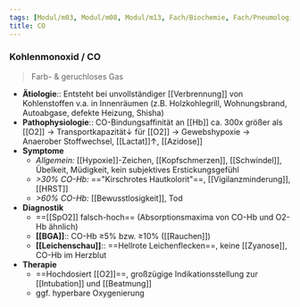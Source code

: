 ```yaml
---
tags: [Modul/m03, Modul/m08, Modul/m13, Fach/Biochemie, Fach/Pneumologie, Fach/Toxikologie, Fach/Biochemie/Molekül, Art/Pathologie]
title: CO
---
```

### Kohlenmonoxid / CO
> Farb- & geruchloses Gas
- **Ätiologie**:: Entsteht bei unvollständiger [[Verbrennung]] von Kohlenstoffen v.a. in Innenräumen (z.B. Holzkohlegrill, Wohnungsbrand, Autoabgase, defekte Heizung, Shisha)
- **Pathophysiologie**:: CO-Bindungsaffinität an [[Hb]] ca. 300x größer als [[O2]] → Transportkapazität↓ für [[O2]] → Gewebshypoxie → Anaerober Stoffwechsel, [[Lactat]]↑, [[Azidose]]
- **Symptome**
	- *Allgemein:* [[Hypoxie]]-Zeichen, [[Kopfschmerzen]], [[Schwindel]], Übelkeit, Müdigkeit, kein subjektives Erstickungsgefühl
	- *>30% CO-Hb:* =="Kirschrotes Hautkolorit"==, [[Vigilanzminderung]], [[HRST]]
	- *>60% CO-Hb:* [[Bewusstlosigkeit]], Tod
- **Diagnostik**
	- ==[[SpO2]] falsch-hoch== (Absorptionsmaxima von CO-Hb und O2-Hb ähnlich)
	- **[[BGA]]**:: CO-Hb ≥5% bzw. ≥10% ([[Rauchen]])
	- **[[Leichenschau]]**:: ==Hellrote Leichenflecken==, keine [[Zyanose]], CO-Hb im Herzblut
- **Therapie**
	- ==Hochdosiert [[O2]]==, großzügige Indikationsstellung zur [[Intubation]] und [[Beatmung]]
	- ggf. hyperbare Oxygenierung
